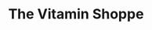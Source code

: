 ---
title: "The Vitamin Shoppe"
url: /lincolnwood/the-vitamin-shoppe/
shop: nutrition supplements
---